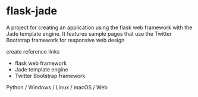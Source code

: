 # flask-jade
A project for creating an application using the flask web framework with the Jade template engine. It features sample pages that use the Twitter Bootstrap framework for responsive web design 

create reference links
- flask web framework
- Jade template engine
- Twitter Bootstrap framework

Python / Windows / Linux / macOS / Web
